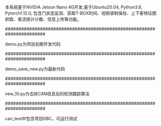 本系统基于NVIDIA Jetson Nano 4G开发,基于Ubuntu20.04, Python3.8, Pytorch1.12.0, 包含门状态监测、获取T-BOX时间、视频录制保存、上下客特征图抓取、客流统计计数、信息上传等功能。

#######################################################################

demo.py为项目初期开发代码

#######################################################################

demo_save_new.py为最新代码

#######################################################################
  
new_10.py为去除CAN信息后的检测跟踪算法

#######################################################################

can_test中包含项目DBC，可运行测试
